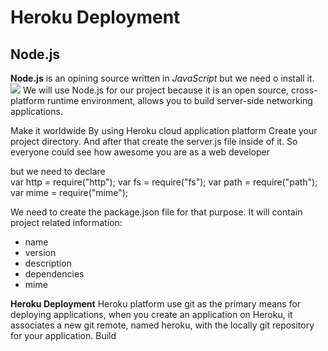 #  Heroku Deployment

## Node.js
**Node.js** is an opining source  written in *JavaScript* but we need o install it. <img src="/reading-note/image/Capture.PNG">
We will use Node.js for our project because it is an open source, cross-platform runtime environment, allows you to build server-side
networking applications.

Make it worldwide
By using Heroku cloud application platform Create your project directory. And after that create the server.js file inside of it. So everyone could see how awesome you are as a web developer

but we need to declare  
var http = require("http");
var fs = require("fs");
var path = require("path");
var mime = require("mime");


We need to create the package.json file for that purpose. It will contain project related information:

* name
* version
* description
* dependencies
* mime

**Heroku Deployment**
Heroku platform use git as the primary means for deploying applications,
when you create an application on Heroku, it associates a new git remote, named heroku, with the locally git repository for your application. 
Build

